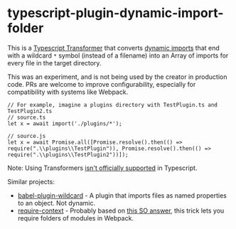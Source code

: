 # typescript-plugin-dynamic-import-folder

This is a [Typescript Transformer](https://github.com/madou/typescript-transformer-handbook) that converts [dynamic imports](https://developer.mozilla.org/en-US/docs/Web/JavaScript/Reference/Statements/import#dynamic_imports) that end with a wildcard `*` symbol (instead of a filename) into an Array of imports for every file in the target directory.

This was an experiment, and is not being used by the creator in production code. PRs are welcome to improve configurability, especially for compatibility with systems like Webpack.

```
// For example, imagine a plugins directory with TestPlugin.ts and TestPlugin2.ts
// source.ts
let x = await import('./plugins/*');

// source.js
let x = await Promise.all([Promise.resolve().then(() => require(".\\plugins\\TestPlugin")), Promise.resolve().then(() => require(".\\plugins\\TestPlugin2"))]);
```

Note: Using Transformers [isn't officially supported](https://github.com/microsoft/TypeScript/issues/14419) in Typescript.

Similar projects:
* [babel-plugin-wildcard](https://github.com/vihanb/babel-plugin-wildcard) - A plugin that imports files as named properties to an object. Not dynamic.
* [require-context](https://www.npmjs.com/package/require-context) - Probably based on [this SO answer](https://stackoverflow.com/a/30652110/4752397), this trick lets you require folders of modules in Webpack.